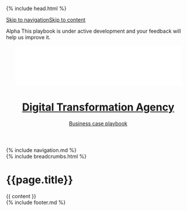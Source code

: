 {% include head.html %}

<body class="au-grid">
    <nav class="au-skip-link " aria-label="skip links navigation"><a class="au-skip-link__link " href="#main-nav">Skip to navigation</a><a class="au-skip-link__link " href="#content">Skip to content</a></nav>
    <div class="alpha-bar">
        <div class="au-body container-fluid">
            <div class="col-12">
                <p>
                    <span class="alpha-text">Alpha</span>
                    This playbook is under active development and your feedback will help us improve it.
                </p>
            </div>
        </div>
    </div>
    <div class="header-wrapper">
        <header class="au-grid au-header au-header--dark">
            <div class="container-fluid">
                <div class="row">
                    <div class="col-md-12">
                        <a class="au-header__brand" href="/index.html">
                            <img class="au-header__brand-image imgheader" alt="Insert alternate text here" src="/assets/img/header-logo-agov.png">
                            <div class="au-header__text">
                                <h1 class="au-header__heading calib-font"><b>Digital Transformation Agency</b></h1>
                                <div class="au-header__subline calib-font">Business case playbook</div>
                            </div>
                        </a>
                    </div>
                </div>
            </div>
        </header>
        {% include navigation.md %}
    </div>
    <main class="page-wrapper au-body">
        <div id="content" class="container-fluid">
            {% include breadcrumbs.html %}
            <h1>{{page.title}}</h1>
            {{ content }}
        </div>
    </main>
    {% include footer.md %}